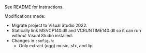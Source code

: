 See README for instructions.

Modifications made:
- Migrate project to Visual Studio 2022.
- Statically link MSVCP140.dll and VCRUNTIME140.dll so it can run without Visual Studio installed.
- Changes in `config.h`:
  - Only extract (ogg) music, sfx, and lip

